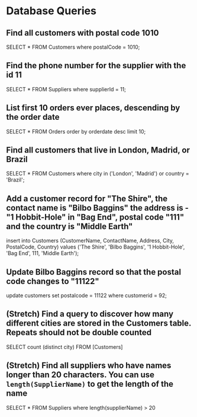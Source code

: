 # Database Queries

## Find all customers with postal code 1010

SELECT * FROM Customers
where postalCode = 1010;

## Find the phone number for the supplier with the id 11

SELECT * FROM Suppliers
where supplierId = 11;

## List first 10 orders ever places, descending by the order date

SELECT * FROM Orders
order by orderdate desc
limit 10;

## Find all customers that live in London, Madrid, or Brazil

SELECT * FROM Customers
where city in ('London', 'Madrid') or country = 'Brazil';

## Add a customer record for "The Shire", the contact name is "Bilbo Baggins" the address is -"1 Hobbit-Hole" in "Bag End", postal code "111" and the country is "Middle Earth"

insert into Customers 
(CustomerName, ContactName, Address, City, PostalCode, Country)
values ('The Shire', 'Bilbo Baggins', '1 Hobbit-Hole', 'Bag End', 111, 'Middle Earth');


## Update Bilbo Baggins record so that the postal code changes to "11122"

update customers set postalcode = 11122
where customerid = 92;

## (Stretch) Find a query to discover how many different cities are stored in the Customers table. Repeats should not be double counted

SELECT count (distinct city) FROM [Customers]


## (Stretch) Find all suppliers who have names longer than 20 characters. You can use `length(SupplierName)` to get the length of the name

SELECT * FROM Suppliers
where length(supplierName) > 20